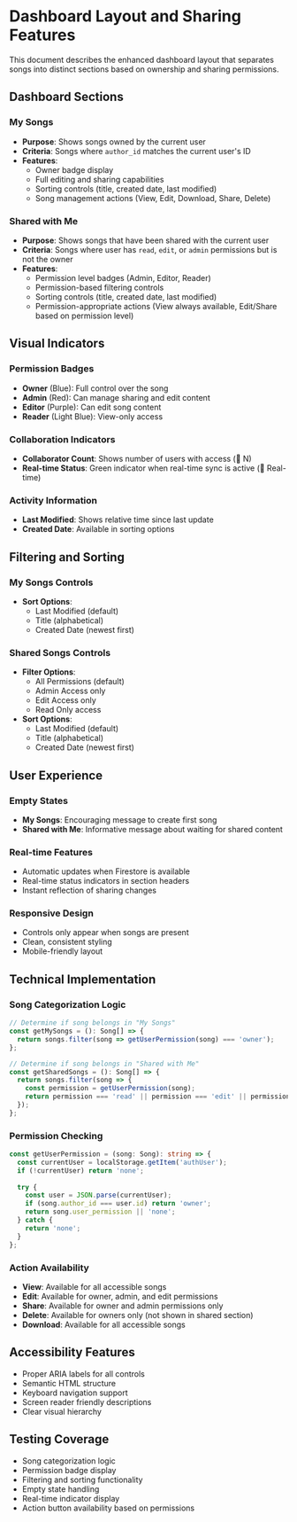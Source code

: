 # Dashboard Layout and Sharing Features

This document describes the enhanced dashboard layout that separates songs into distinct sections based on ownership and sharing permissions.

## Dashboard Sections

### My Songs
- **Purpose**: Shows songs owned by the current user
- **Criteria**: Songs where `author_id` matches the current user's ID
- **Features**:
  - Owner badge display
  - Full editing and sharing capabilities
  - Sorting controls (title, created date, last modified)
  - Song management actions (View, Edit, Download, Share, Delete)

### Shared with Me
- **Purpose**: Shows songs that have been shared with the current user
- **Criteria**: Songs where user has `read`, `edit`, or `admin` permissions but is not the owner
- **Features**:
  - Permission level badges (Admin, Editor, Reader)
  - Permission-based filtering controls
  - Sorting controls (title, created date, last modified)
  - Permission-appropriate actions (View always available, Edit/Share based on permission level)

## Visual Indicators

### Permission Badges
- **Owner** (Blue): Full control over the song
- **Admin** (Red): Can manage sharing and edit content
- **Editor** (Purple): Can edit song content
- **Reader** (Light Blue): View-only access

### Collaboration Indicators
- **Collaborator Count**: Shows number of users with access (👥 N)
- **Real-time Status**: Green indicator when real-time sync is active (🔄 Real-time)

### Activity Information
- **Last Modified**: Shows relative time since last update
- **Created Date**: Available in sorting options

## Filtering and Sorting

### My Songs Controls
- **Sort Options**:
  - Last Modified (default)
  - Title (alphabetical)
  - Created Date (newest first)

### Shared Songs Controls
- **Filter Options**:
  - All Permissions (default)
  - Admin Access only
  - Edit Access only
  - Read Only access
- **Sort Options**:
  - Last Modified (default)
  - Title (alphabetical)
  - Created Date (newest first)

## User Experience

### Empty States
- **My Songs**: Encouraging message to create first song
- **Shared with Me**: Informative message about waiting for shared content

### Real-time Features
- Automatic updates when Firestore is available
- Real-time status indicators in section headers
- Instant reflection of sharing changes

### Responsive Design
- Controls only appear when songs are present
- Clean, consistent styling
- Mobile-friendly layout

## Technical Implementation

### Song Categorization Logic
```typescript
// Determine if song belongs in "My Songs"
const getMySongs = (): Song[] => {
  return songs.filter(song => getUserPermission(song) === 'owner');
};

// Determine if song belongs in "Shared with Me"  
const getSharedSongs = (): Song[] => {
  return songs.filter(song => {
    const permission = getUserPermission(song);
    return permission === 'read' || permission === 'edit' || permission === 'admin';
  });
};
```

### Permission Checking
```typescript
const getUserPermission = (song: Song): string => {
  const currentUser = localStorage.getItem('authUser');
  if (!currentUser) return 'none';
  
  try {
    const user = JSON.parse(currentUser);
    if (song.author_id === user.id) return 'owner';
    return song.user_permission || 'none';
  } catch {
    return 'none';
  }
};
```

### Action Availability
- **View**: Available for all accessible songs
- **Edit**: Available for owner, admin, and edit permissions
- **Share**: Available for owner and admin permissions only
- **Delete**: Available for owners only (not shown in shared section)
- **Download**: Available for all accessible songs

## Accessibility Features

- Proper ARIA labels for all controls
- Semantic HTML structure
- Keyboard navigation support
- Screen reader friendly descriptions
- Clear visual hierarchy

## Testing Coverage

- Song categorization logic
- Permission badge display
- Filtering and sorting functionality
- Empty state handling
- Real-time indicator display
- Action button availability based on permissions